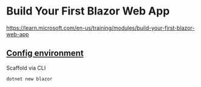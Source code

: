 
# Build Your First Blazor Web App

https://learn.microsoft.com/en-us/training/modules/build-your-first-blazor-web-app

## [Config environment](https://learn.microsoft.com/en-us/training/modules/build-your-first-blazor-web-app/3-exercise-configure-environment)

Scaffold via CLI

```
dotnet new blazor
```


